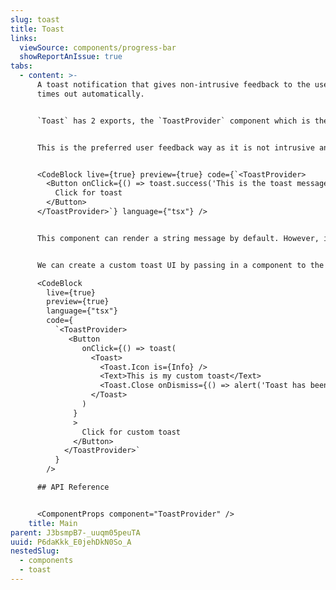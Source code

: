 ```yaml
---
slug: toast
title: Toast
links:
  viewSource: components/progress-bar
  showReportAnIssue: true
tabs:
  - content: >-
      A toast notification that gives non-intrusive feedback to the user and
      times out automatically.


      `Toast` has 2 exports, the `ToastProvider` component which is the container for all the notifications and the `toast` function that allows triggering the notification. It sets all the default behaviour, like pausing on hover and positioning and styles the different types of notification (`blank` (default), `error` and `success`).


      This is the preferred user feedback way as it is not intrusive and it simply provides some state information to the user without waiting for feedback, ie: the information was saved. When feedback is required consider using the `AlertDialog` component.


      <CodeBlock live={true} preview={true} code={`<ToastProvider>
        <Button onClick={() => toast.success('This is the toast message')}>
          Click for toast
        </Button>
      </ToastProvider>`} language={"tsx"} />


      This component can render a string message by default. However, it can be overriden to show more complex component structure [Render more than a string](https://react-hot-toast.com/docs/toast). For more information on other configuration options and props, please read about the underlying behaviour at [react-hot-toast](https://react-hot-toast.com/).


      We can create a custom toast UI by passing in a component to the `toast` function. The Toast component used by the ToastProvider is exported for easy reuse.

      <CodeBlock 
        live={true} 
        preview={true} 
        language={"tsx"}
        code={
          `<ToastProvider>
             <Button
                onClick={() => toast(
                  <Toast>
                    <Toast.Icon is={Info} />
                    <Text>This is my custom toast</Text>
                    <Toast.Close onDismiss={() => alert('Toast has been dismissed.')} />
                  </Toast>
                )
              }
              >
                Click for custom toast
              </Button>
            </ToastProvider>`
          }
        />

      ## API Reference


      <ComponentProps component="ToastProvider" />
    title: Main
parent: J3bsmpB7-_uuqm05peuTA
uuid: P6daKkk_E0jehDkN0So_A
nestedSlug:
  - components
  - toast
---
```

